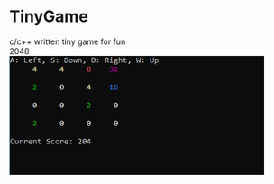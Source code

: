# TinyGame
c/c++ written tiny game for fun  
2048  
![alt text](https://github.com/hancockyang/TinyGame/blob/main/2048/2048-2.PNG)